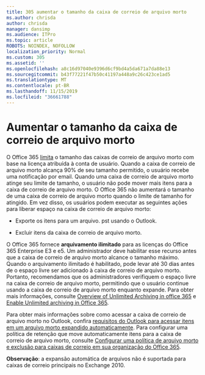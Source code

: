 ```yaml
---
title: 305 aumentar o tamanho da caixa de correio de arquivo morto
ms.author: chrisda
author: chrisda
manager: dansimp
ms.audience: ITPro
ms.topic: article
ROBOTS: NOINDEX, NOFOLLOW
localization_priority: Normal
ms.custom: 305
ms.assetid: ''
ms.openlocfilehash: a8c16d97040e9396d6cf9bd4a5da671a7da88e13
ms.sourcegitcommit: b43f77221f47b50c41197a448a9c26c423ce1ad5
ms.translationtype: MT
ms.contentlocale: pt-BR
ms.lasthandoff: 11/15/2019
ms.locfileid: "36661788"
---
```

# <a name="increase-the-archive-mailbox-size"></a>Aumentar o tamanho da caixa de correio de arquivo morto

O Office 365 [limita](https://docs.microsoft.com/office365/servicedescriptions/exchange-online-service-description/exchange-online-limits#mailbox-storage-limits) o tamanho das caixas de correio de arquivo morto com base na licença atribuída à conta de usuário. Quando a caixa de correio de arquivo morto alcança 90% de seu tamanho permitido, o usuário recebe uma notificação por email. Quando uma caixa de correio de arquivo morto atinge seu limite de tamanho, o usuário não pode mover mais itens para a caixa de correio de arquivo morto. O Office 365 não aumentará o tamanho de uma caixa de correio de arquivo morto quando o limite de tamanho for atingido. Em vez disso, os usuários podem executar as seguintes ações para liberar espaço na caixa de correio de arquivo morto:

- Exporte os itens para um arquivo. pst usando o Outlook.

- Excluir itens da caixa de correio de arquivo morto.

O Office 365 fornece **arquivamento ilimitado** para as licenças do Office 365 Enterprise E3 e e5. Um administrador deve habilitar esse recurso antes que a caixa de correio de arquivo morto alcance o tamanho máximo. Quando o arquivamento ilimitado é habilitado, pode levar até 30 dias antes de o espaço livre ser adicionado à caixa de correio de arquivo morto. Portanto, recomendamos que os administradores verifiquem o espaço livre na caixa de correio de arquivo morto, permitindo que o usuário continue usando a caixa de correio de arquivo morto enquanto expande. Para obter mais informações, consulte [Overview of Unlimited Archiving in office 365](https://docs.microsoft.com/office365/securitycompliance/unlimited-archiving) e [Enable Unlimited archiving in Office 365](https://docs.microsoft.com/office365/securitycompliance/enable-unlimited-archiving).

Para obter mais informações sobre como acessar a caixa de correio de arquivo morto no Outlook, confira [requisitos do Outlook para acessar itens em um arquivo morto expandido automaticamente](https://docs.microsoft.com/office365/securitycompliance/unlimited-archiving#outlook-requirements-for-accessing-items-in-an-auto-expanded-archive). Para configurar uma política de retenção que move automaticamente itens para a caixa de correio de arquivo morto, consulte [Configurar uma política de arquivo morto e exclusão para caixas de correio em sua organização do Office 365](https://docs.microsoft.com/office365/securitycompliance/set-up-an-archive-and-deletion-policy-for-mailboxes).

**Observação**: a expansão automática de arquivos não é suportada para caixas de correio principais no Exchange 2010.
